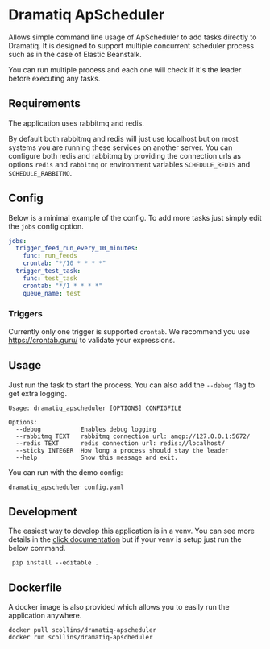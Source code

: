 # Dramatiq ApScheduler
Allows simple command line usage of ApScheduler to add tasks directly to Dramatiq. It is designed to support multiple concurrent scheduler process such as in the case of Elastic Beanstalk.

You can run multiple process and each one will check if it's the leader before executing any tasks.

## Requirements
The application uses rabbitmq and redis.

By default both rabbitmq and redis will just use localhost but on most systems you are running these services on another server. You can configure both redis and rabbitmq by providing the connection urls as options `redis` and `rabbitmq` or environment variables `SCHEDULE_REDIS` and `SCHEDULE_RABBITMQ`.

## Config
Below is a minimal example of the config. To add more tasks just simply edit the `jobs` config option.  
 
```yaml
jobs:
  trigger_feed_run_every_10_minutes:
    func: run_feeds
    crontab: "*/10 * * * *"
  trigger_test_task:
    func: test_task
    crontab: "*/1 * * * *"
    queue_name: test

```

### Triggers
Currently only one trigger is supported `crontab`. We recommend you use https://crontab.guru/ to validate your expressions.

## Usage
Just run the task to start the process. You can also add the `--debug` flag to get extra logging.

```
Usage: dramatiq_apscheduler [OPTIONS] CONFIGFILE

Options:
  --debug           Enables debug logging
  --rabbitmq TEXT   rabbitmq connection url: amqp://127.0.0.1:5672/
  --redis TEXT      redis connection url: redis://localhost/
  --sticky INTEGER  How long a process should stay the leader
  --help            Show this message and exit.
```

You can run with the demo config:

    dramatiq_apscheduler config.yaml
    
## Development
The easiest way to develop this application is in a venv. You can see more details in the [click documentation](https://click.palletsprojects.com/en/7.x/setuptools/) but if your venv is setup just run the below command.
 
     pip install --editable .

## Dockerfile
A docker image is also provided which allows you to easily run the application anywhere.

    docker pull scollins/dramatiq-apscheduler
    docker run scollins/dramatiq-apscheduler